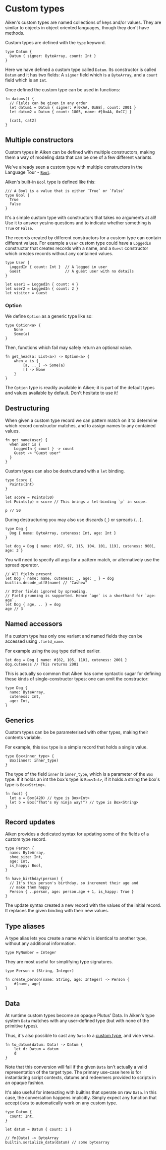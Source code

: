 # Custom types

Aiken's custom types are named collections of keys and/or values. They are
similar to objects in object oriented languages, though they don't have
methods.

Custom types are defined with the `type` keyword.

```aiken
type Datum {
  Datum { signer: ByteArray, count: Int }
}
```

Here we have defined a custom type called `Datum`. Its constructor is called
`Datum` and it has two fields: A `signer` field which is a `ByteArray`, and a
`count` field which is an `Int`.

Once defined the custom type can be used in functions:

```aiken
fn datums() {
  // Fields can be given in any order
  let datum1 = Datum { signer: #[0xAA, 0xBB], count: 2001 }
  let datum2 = Datum { count: 1805, name: #[0xAA, 0xCC] }

  [cat1, cat2]
}
```

## Multiple constructors

Custom types in Aiken can be defined with multiple constructors, making them a
way of modeling data that can be one of a few different variants.

We've already seen a custom type with multiple constructors in the Language
Tour - [`Bool`](./primitive-types.md#bool).

Aiken's built-in `Bool` type is defined like this:

```aiken
/// A Bool is a value that is either `True` or `False`
type Bool {
  True
  False
}
```

It's a simple custom type with constructors that takes no arguments at all!
Use it to answer yes/no questions and to indicate whether something is `True`
or `False`.

The records created by different constructors for a custom type can contain
different values. For example a `User` custom type could have a `LoggedIn`
constructor that creates records with a name, and a `Guest` constructor which
creates records without any contained values.

```aiken
type User {
  LoggedIn { count: Int }  // A logged in user
  Guest                    // A guest user with no details
}
```

```aiken
let user1 = LoggedIn { count: 4 }
let user2 = LoggedIn { count: 2 }
let visitor = Guest
```

### Option

We define `Option` as a generic type like so:

```
type Option<a> {
    None
    Some(a)
}
```

Then, functions which fail may safely return an optional value.

```
fn get_head(a: List<a>) -> Option<a> {
    when a is {
        [a, .._] -> Some(a)
        [] -> None
    }
}
```

The `Option` type is readily available in Aiken; it is part of the default types and values available by default. Don't hesitate to use it!


## Destructuring

When given a custom type record we can pattern match on it to determine which
record constructor matches, and to assign names to any contained values.

```aiken
fn get_name(user) {
  when user is {
    LoggedIn { count } -> count
    Guest -> "Guest user"
  }
}
```

Custom types can also be destructured with a `let` binding.

```aiken
type Score {
  Points(Int)
}

let score = Points(50)
let Points(p) = score // This brings a let-binding `p` in scope.

p // 50
```

During destructuring you may also use discards (`_`) or spreads (`..`).

```aiken
type Dog {
  Dog { name: ByteArray, cuteness: Int, age: Int }
}

let dog = Dog { name: #[67, 97, 115, 104, 101, 119], cuteness: 9001, age: 3 }
```

You will need to specify all args for a pattern match, or alternatively use the
spread operator.

```aiken
// All fields present
let Dog { name: name, cuteness: _, age: _ } = dog
builtin.decode_utf8(name) // "Cashew"

// Other fields ignored by spreading.
// Field prunning is supported. Hence `age` is a shorthand for `age: age`.
let Dog { age, .. } = dog
age // 3
```

## Named accessors

If a custom type has only one variant and named fields they can be accessed
using `.field_name`.

For example using the `Dog` type defined earlier.

```aiken
let dog = Dog { name: #[82, 105, 110], cuteness: 2001 }
dog.cuteness // This returns 2001
```

This is actually so common that Aiken has some syntactic sugar for defining these
kinds of single-constructor types: one can omit the constructor:

```aiken
type Dog {
  name: ByteArray,
  cuteness: Int,
  age: Int,
}
```

## Generics

Custom types can be be parameterised with other types, making their contents
variable.

For example, this `Box` type is a simple record that holds a single value.

```aiken
type Box<inner_type> {
  Box(inner: inner_type)
}
```

The type of the field `inner` is `inner_type`, which is a parameter of the `Box`
type. If it holds an int the box's type is `Box<Int>`, if it holds a string the
box's type is `Box<String>`.

```aiken
fn foo() {
  let a = Box(420) // type is Box<Int>
  let b = Box("That's my ninja way!") // type is Box<String>
}
```

## Record updates

Aiken provides a dedicated syntax for updating some of the fields of a custom
type record.

```aiken
type Person {
  name: ByteArray,
  shoe_size: Int,
  age: Int,
  is_happy: Bool,
}

fn have_birthday(person) {
  // It's this person's birthday, so increment their age and
  // make them happy
  Person { ..person, age: person.age + 1, is_happy: True }
}
```

The update syntax created a new record with the values of the initial record.
It replaces the given binding with their new values.

## Type aliases

A type alias lets you create a name which is identical to
another type, without any additional information.

```aiken
type MyNumber = Integer
```

They are most useful for simplifying type signatures.

```aiken
type Person = (String, Integer)

fn create_person(name: String, age: Integer) -> Person {
    #(name, age)
}
```

## Data

At runtime custom types become an opaque Plutus' Data. In Aiken's type system
`Data` matches with any user-defined type (but with none of the primitive
types).

Thus, it's also possible to cast any `Data` to a [custom
type](./custom-types.md), and vice versa.

```aiken
fn to_datum(datum: Data) -> Datum {
    let d: Datum = datum
    d
}
```

Note that this conversion will fail if the given `Data` isn't actually a valid
representation of the target type. The primary use-case here is for
instantiating script contexts, datums and redeemers provided to scripts in an
opaque fashion.

It's also useful for interacting with builtins that operate on raw `Data`. In
this case, the conversation happens implicitly. Simply expect any function that
accept `Data` to automatically work on any custom type.

```aiken
type Datum {
  count: Int,
}

let datum = Datum { count: 1 }

// fn(Data) -> ByteArray
builtin.serialize_data(datum) // some bytearray
```
